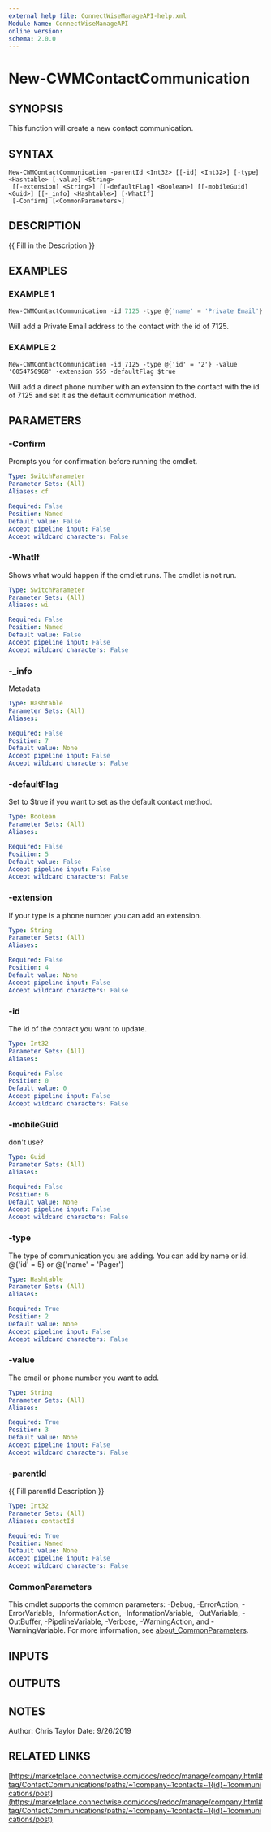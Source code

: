 ```yaml
---
external help file: ConnectWiseManageAPI-help.xml
Module Name: ConnectWiseManageAPI
online version:
schema: 2.0.0
---
```


# New-CWMContactCommunication

## SYNOPSIS
This function will create a new contact communication.

## SYNTAX

```
New-CWMContactCommunication -parentId <Int32> [[-id] <Int32>] [-type] <Hashtable> [-value] <String>
 [[-extension] <String>] [[-defaultFlag] <Boolean>] [[-mobileGuid] <Guid>] [[-_info] <Hashtable>] [-WhatIf]
 [-Confirm] [<CommonParameters>]
```

## DESCRIPTION
{{ Fill in the Description }}

## EXAMPLES

### EXAMPLE 1
```powershell
New-CWMContactCommunication -id 7125 -type @{'name' = 'Private Email'} -value 'don't@email.me'
```

Will add a Private Email address to the contact with the id of 7125.

### EXAMPLE 2
```
New-CWMContactCommunication -id 7125 -type @{'id' = '2'} -value '6054756968' -extension 555 -defaultFlag $true
```

Will add a direct phone number with an extension to the contact with the id of 7125 and set it as the default communication method.

## PARAMETERS

### -Confirm
Prompts you for confirmation before running the cmdlet.

```yaml
Type: SwitchParameter
Parameter Sets: (All)
Aliases: cf

Required: False
Position: Named
Default value: False
Accept pipeline input: False
Accept wildcard characters: False
```

### -WhatIf
Shows what would happen if the cmdlet runs.
The cmdlet is not run.

```yaml
Type: SwitchParameter
Parameter Sets: (All)
Aliases: wi

Required: False
Position: Named
Default value: False
Accept pipeline input: False
Accept wildcard characters: False
```

### -_info
Metadata

```yaml
Type: Hashtable
Parameter Sets: (All)
Aliases:

Required: False
Position: 7
Default value: None
Accept pipeline input: False
Accept wildcard characters: False
```

### -defaultFlag
Set to $true if you want to set as the default contact method.

```yaml
Type: Boolean
Parameter Sets: (All)
Aliases:

Required: False
Position: 5
Default value: False
Accept pipeline input: False
Accept wildcard characters: False
```

### -extension
If your type is a phone number you can add an extension.

```yaml
Type: String
Parameter Sets: (All)
Aliases:

Required: False
Position: 4
Default value: None
Accept pipeline input: False
Accept wildcard characters: False
```

### -id
The id of the contact you want to update.

```yaml
Type: Int32
Parameter Sets: (All)
Aliases:

Required: False
Position: 0
Default value: 0
Accept pipeline input: False
Accept wildcard characters: False
```

### -mobileGuid
don't use?

```yaml
Type: Guid
Parameter Sets: (All)
Aliases:

Required: False
Position: 6
Default value: None
Accept pipeline input: False
Accept wildcard characters: False
```

### -type
The type of communication you are adding.
You can add by name or id.
@{'id' = 5} or @{'name' = 'Pager'}

```yaml
Type: Hashtable
Parameter Sets: (All)
Aliases:

Required: True
Position: 2
Default value: None
Accept pipeline input: False
Accept wildcard characters: False
```

### -value
The email or phone number you want to add.

```yaml
Type: String
Parameter Sets: (All)
Aliases:

Required: True
Position: 3
Default value: None
Accept pipeline input: False
Accept wildcard characters: False
```

### -parentId
{{ Fill parentId Description }}

```yaml
Type: Int32
Parameter Sets: (All)
Aliases: contactId

Required: True
Position: Named
Default value: None
Accept pipeline input: False
Accept wildcard characters: False
```

### CommonParameters
This cmdlet supports the common parameters: -Debug, -ErrorAction, -ErrorVariable, -InformationAction, -InformationVariable, -OutVariable, -OutBuffer, -PipelineVariable, -Verbose, -WarningAction, and -WarningVariable. For more information, see [about_CommonParameters](http://go.microsoft.com/fwlink/?LinkID=113216).

## INPUTS

## OUTPUTS

## NOTES
Author: Chris Taylor Date: 9/26/2019

## RELATED LINKS

[https://marketplace.connectwise.com/docs/redoc/manage/company.html#tag/ContactCommunications/paths/~1company~1contacts~1{id}~1communications/post](https://marketplace.connectwise.com/docs/redoc/manage/company.html#tag/ContactCommunications/paths/~1company~1contacts~1{id}~1communications/post)
